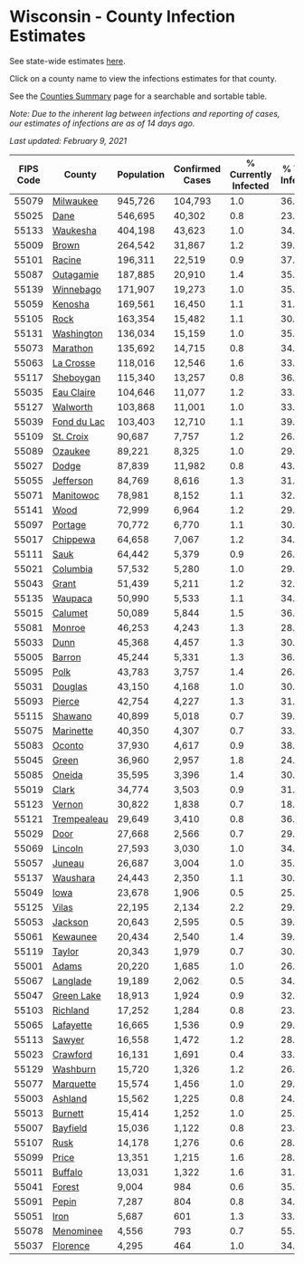 # Wisconsin - County Infection Estimates

See state-wide estimates [here](/infections/us-wi).

Click on a county name to view the infections estimates for that county.

See the [Counties Summary](/infections/summary-counties) page for a searchable and sortable table.

*Note: Due to the inherent lag between infections and reporting of cases, our estimates of infections are as of 14 days ago.*

*Last updated: February 9, 2021*

|   FIPS Code |                     County |   Population |   Confirmed Cases |   % Currently Infected |   % Total Infected |
|-------------|----------------------------|--------------|-------------------|------------------------|--------------------|
|       55079 |     [Milwaukee](milwaukee) |      945,726 |           104,793 |                    1.0 |               36.3 |
|       55025 |               [Dane](dane) |      546,695 |            40,302 |                    0.8 |               23.4 |
|       55133 |       [Waukesha](waukesha) |      404,198 |            43,623 |                    1.0 |               34.1 |
|       55009 |             [Brown](brown) |      264,542 |            31,867 |                    1.2 |               39.5 |
|       55101 |           [Racine](racine) |      196,311 |            22,519 |                    0.9 |               37.2 |
|       55087 |     [Outagamie](outagamie) |      187,885 |            20,910 |                    1.4 |               35.0 |
|       55139 |     [Winnebago](winnebago) |      171,907 |            19,273 |                    1.0 |               35.7 |
|       55059 |         [Kenosha](kenosha) |      169,561 |            16,450 |                    1.1 |               31.5 |
|       55105 |               [Rock](rock) |      163,354 |            15,482 |                    1.1 |               30.2 |
|       55131 |   [Washington](washington) |      136,034 |            15,159 |                    1.0 |               35.2 |
|       55073 |       [Marathon](marathon) |      135,692 |            14,715 |                    0.8 |               34.4 |
|       55063 |     [La Crosse](la-crosse) |      118,016 |            12,546 |                    1.6 |               33.3 |
|       55117 |     [Sheboygan](sheboygan) |      115,340 |            13,257 |                    0.8 |               36.6 |
|       55035 |   [Eau Claire](eau-claire) |      104,646 |            11,077 |                    1.2 |               33.3 |
|       55127 |       [Walworth](walworth) |      103,868 |            11,001 |                    1.0 |               33.8 |
|       55039 | [Fond du Lac](fond-du-lac) |      103,403 |            12,710 |                    1.1 |               39.1 |
|       55109 |     [St. Croix](st.-croix) |       90,687 |             7,757 |                    1.2 |               26.7 |
|       55089 |         [Ozaukee](ozaukee) |       89,221 |             8,325 |                    1.0 |               29.7 |
|       55027 |             [Dodge](dodge) |       87,839 |            11,982 |                    0.8 |               43.5 |
|       55055 |     [Jefferson](jefferson) |       84,769 |             8,616 |                    1.3 |               31.9 |
|       55071 |     [Manitowoc](manitowoc) |       78,981 |             8,152 |                    1.1 |               32.4 |
|       55141 |               [Wood](wood) |       72,999 |             6,964 |                    1.2 |               29.7 |
|       55097 |         [Portage](portage) |       70,772 |             6,770 |                    1.1 |               30.1 |
|       55017 |       [Chippewa](chippewa) |       64,658 |             7,067 |                    1.2 |               34.4 |
|       55111 |               [Sauk](sauk) |       64,442 |             5,379 |                    0.9 |               26.5 |
|       55021 |       [Columbia](columbia) |       57,532 |             5,280 |                    1.0 |               29.0 |
|       55043 |             [Grant](grant) |       51,439 |             5,211 |                    1.2 |               32.2 |
|       55135 |         [Waupaca](waupaca) |       50,990 |             5,533 |                    1.1 |               34.4 |
|       55015 |         [Calumet](calumet) |       50,089 |             5,844 |                    1.5 |               36.8 |
|       55081 |           [Monroe](monroe) |       46,253 |             4,243 |                    1.3 |               28.6 |
|       55033 |               [Dunn](dunn) |       45,368 |             4,457 |                    1.3 |               30.7 |
|       55005 |           [Barron](barron) |       45,244 |             5,331 |                    1.3 |               36.9 |
|       55095 |               [Polk](polk) |       43,783 |             3,757 |                    1.4 |               26.5 |
|       55031 |         [Douglas](douglas) |       43,150 |             4,168 |                    1.0 |               30.0 |
|       55093 |           [Pierce](pierce) |       42,754 |             4,227 |                    1.3 |               31.0 |
|       55115 |         [Shawano](shawano) |       40,899 |             5,018 |                    0.7 |               39.2 |
|       55075 |     [Marinette](marinette) |       40,350 |             4,307 |                    0.7 |               33.9 |
|       55083 |           [Oconto](oconto) |       37,930 |             4,617 |                    0.9 |               38.6 |
|       55045 |             [Green](green) |       36,960 |             2,957 |                    1.8 |               24.8 |
|       55085 |           [Oneida](oneida) |       35,595 |             3,396 |                    1.4 |               30.0 |
|       55019 |             [Clark](clark) |       34,774 |             3,503 |                    0.9 |               31.9 |
|       55123 |           [Vernon](vernon) |       30,822 |             1,838 |                    0.7 |               18.6 |
|       55121 | [Trempealeau](trempealeau) |       29,649 |             3,410 |                    0.8 |               36.2 |
|       55029 |               [Door](door) |       27,668 |             2,566 |                    0.7 |               29.4 |
|       55069 |         [Lincoln](lincoln) |       27,593 |             3,030 |                    1.0 |               34.5 |
|       55057 |           [Juneau](juneau) |       26,687 |             3,004 |                    1.0 |               35.4 |
|       55137 |       [Waushara](waushara) |       24,443 |             2,350 |                    1.1 |               30.5 |
|       55049 |               [Iowa](iowa) |       23,678 |             1,906 |                    0.5 |               25.5 |
|       55125 |             [Vilas](vilas) |       22,195 |             2,134 |                    2.2 |               29.7 |
|       55053 |         [Jackson](jackson) |       20,643 |             2,595 |                    0.5 |               39.9 |
|       55061 |       [Kewaunee](kewaunee) |       20,434 |             2,540 |                    1.4 |               39.4 |
|       55119 |           [Taylor](taylor) |       20,343 |             1,979 |                    0.7 |               30.6 |
|       55001 |             [Adams](adams) |       20,220 |             1,685 |                    1.0 |               26.2 |
|       55067 |       [Langlade](langlade) |       19,189 |             2,062 |                    0.5 |               34.3 |
|       55047 |   [Green Lake](green-lake) |       18,913 |             1,924 |                    0.9 |               32.3 |
|       55103 |       [Richland](richland) |       17,252 |             1,284 |                    0.8 |               23.6 |
|       55065 |     [Lafayette](lafayette) |       16,665 |             1,536 |                    0.9 |               29.2 |
|       55113 |           [Sawyer](sawyer) |       16,558 |             1,472 |                    1.2 |               28.9 |
|       55023 |       [Crawford](crawford) |       16,131 |             1,691 |                    0.4 |               33.4 |
|       55129 |       [Washburn](washburn) |       15,720 |             1,326 |                    1.2 |               26.1 |
|       55077 |     [Marquette](marquette) |       15,574 |             1,456 |                    1.0 |               29.9 |
|       55003 |         [Ashland](ashland) |       15,562 |             1,225 |                    0.8 |               24.6 |
|       55013 |         [Burnett](burnett) |       15,414 |             1,252 |                    1.0 |               25.4 |
|       55007 |       [Bayfield](bayfield) |       15,036 |             1,122 |                    0.8 |               23.3 |
|       55107 |               [Rusk](rusk) |       14,178 |             1,276 |                    0.6 |               28.5 |
|       55099 |             [Price](price) |       13,351 |             1,215 |                    1.6 |               28.4 |
|       55011 |         [Buffalo](buffalo) |       13,031 |             1,322 |                    1.6 |               31.6 |
|       55041 |           [Forest](forest) |        9,004 |               984 |                    0.6 |               35.0 |
|       55091 |             [Pepin](pepin) |        7,287 |               804 |                    0.8 |               34.6 |
|       55051 |               [Iron](iron) |        5,687 |               601 |                    1.3 |               33.2 |
|       55078 |     [Menominee](menominee) |        4,556 |               793 |                    0.7 |               55.4 |
|       55037 |       [Florence](florence) |        4,295 |               464 |                    1.0 |               34.7 |
